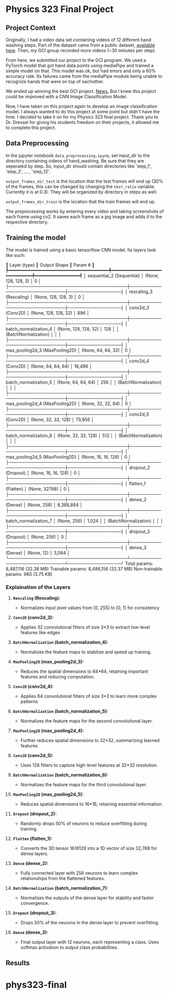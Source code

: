 # Physics 323 Final Project

## Project Context
Originally, I had a video data set containing videos of 12 different hand washing steps. Part of the dataset came from a public dataset, [available here](https://zenodo.org/records/4537209). Then, my GCI group recorded more videos (~30 minutes per step).    

From here, we submitted our project to the GCI program. We used a PyTorch model that got hand data points using mediaPipe and trained a simple model on that. This model was ok, but had errors and only a 60% accuracy rate. Its failures came from the mediaPipe module being unable to recognize hands that were on top of eachother.

We ended up winning the best GCI project. [News.](https://news.chapman.edu/2024/05/31/this-ai-hand-washing-coach-may-help-prevent-the-spread-of-deadly-viruses/) But I knew this project could be improved with a CNN Image Classification Model. 

Now, I have taken on this project again to develop an image classification model. I always wanted to do this project at some point but didn't have the time. I decided to take it on for my Physics 323 final project. Thank you to Dr. Dressel for giving his students freedom on their projects, it allowed me to complete this project.

## Data Preprocessing

In the jupyter notebook ``data_preprocessing.ipynb``, set input_dir to the directory containing videos of hand_washing. Be sure that they are seperated by step. So, input_dir should contain directories like 'step_1', 'step_2', ... , 'step_12'. 

``output_frames_dir_test`` is the location that the test frames will end up (30% of the frames, this can be changed by changing the ``test_ratio`` variable. Currently it is at 0.3). They will be organized by directory in steps as well.     

``output_frames_dir_train`` is the location that the train frames will end up. 

The preprocessing works by entering every video and taking screenshots of each frame using cv2. It saves each frame as a jpg image and adds it to the respective directory. 


## Training the model

The model is trained using a basic tensorflow CNN model. Its layers look like such: 

┃ Layer (type)                         ┃ Output Shape                ┃         Param # ┃
┡━━━━━━━━━━━━━━━━━━━━━━━━━━━━━━━━━━━━━━╇━━━━━━━━━━━━━━━━━━━━━━━━━━━━━╇━━━━━━━━━━━━━━━━━┩
│ sequential_2 (Sequential)            │ (None, 128, 128, 3)         │               0 │
├──────────────────────────────────────┼─────────────────────────────┼─────────────────┤
│ rescaling_3 (Rescaling)              │ (None, 128, 128, 3)         │               0 │
├──────────────────────────────────────┼─────────────────────────────┼─────────────────┤
│ conv2d_3 (Conv2D)                    │ (None, 128, 128, 32)        │             896 │
├──────────────────────────────────────┼─────────────────────────────┼─────────────────┤
│ batch_normalization_4                │ (None, 128, 128, 32)        │             128 │
│ (BatchNormalization)                 │                             │                 │
├──────────────────────────────────────┼─────────────────────────────┼─────────────────┤
│ max_pooling2d_3 (MaxPooling2D)       │ (None, 64, 64, 32)          │               0 │
├──────────────────────────────────────┼─────────────────────────────┼─────────────────┤
│ conv2d_4 (Conv2D)                    │ (None, 64, 64, 64)          │          18,496 │
├──────────────────────────────────────┼─────────────────────────────┼─────────────────┤
│ batch_normalization_5                │ (None, 64, 64, 64)          │             256 │
│ (BatchNormalization)                 │                             │                 │
├──────────────────────────────────────┼─────────────────────────────┼─────────────────┤
│ max_pooling2d_4 (MaxPooling2D)       │ (None, 32, 32, 64)          │               0 │
├──────────────────────────────────────┼─────────────────────────────┼─────────────────┤
│ conv2d_5 (Conv2D)                    │ (None, 32, 32, 128)         │          73,856 │
├──────────────────────────────────────┼─────────────────────────────┼─────────────────┤
│ batch_normalization_6                │ (None, 32, 32, 128)         │             512 │
│ (BatchNormalization)                 │                             │                 │
├──────────────────────────────────────┼─────────────────────────────┼─────────────────┤
│ max_pooling2d_5 (MaxPooling2D)       │ (None, 16, 16, 128)         │               0 │
├──────────────────────────────────────┼─────────────────────────────┼─────────────────┤
│ dropout_2 (Dropout)                  │ (None, 16, 16, 128)         │               0 │
├──────────────────────────────────────┼─────────────────────────────┼─────────────────┤
│ flatten_1 (Flatten)                  │ (None, 32768)               │               0 │
├──────────────────────────────────────┼─────────────────────────────┼─────────────────┤
│ dense_2 (Dense)                      │ (None, 256)                 │       8,388,864 │
├──────────────────────────────────────┼─────────────────────────────┼─────────────────┤
│ batch_normalization_7                │ (None, 256)                 │           1,024 │
│ (BatchNormalization)                 │                             │                 │
├──────────────────────────────────────┼─────────────────────────────┼─────────────────┤
│ dropout_3 (Dropout)                  │ (None, 256)                 │               0 │
├──────────────────────────────────────┼─────────────────────────────┼─────────────────┤
│ dense_3 (Dense)                      │ (None, 12)                  │           3,084 │
└──────────────────────────────────────┴─────────────────────────────┴─────────────────┘
 Total params: 8,487,116 (32.38 MB)
 Trainable params: 8,486,156 (32.37 MB)
 Non-trainable params: 960 (3.75 KB)

### Explaination of the Layers

1. **`Rescaling` (Rescaling):**
   - Normalizes input pixel values from [0, 255] to [0, 1] for consistency

2. **`Conv2D` (conv2d_3):**
   - Applies 32 convolutional filters of size 3*3 to extract low-level features like edges

3. **`BatchNormalization` (batch_normalization_4):**
   - Normalizes the feature maps to stabilize and speed up training.

4. **`MaxPooling2D` (max_pooling2d_3):**
   - Reduces the spatial dimensions to 64*64, retaining important features and reducing computation.

5. **`Conv2D` (conv2d_4):**
   - Applies 64 convolutional filters of size 3*3 to learn more complex patterns

6. **`BatchNormalization` (batch_normalization_5):**
   - Normalizes the feature maps for the second convolutional layer.

7. **`MaxPooling2D` (max_pooling2d_4):**
   - Further reduces spatial dimensions to 32*32, summarizing learned features

8. **`Conv2D` (conv2d_5):**
   - Uses 128 filters to capture high-level features at 32*32 resolution.

9. **`BatchNormalization` (batch_normalization_6):**
   - Normalizes the feature maps for the third convolutional layer.

10. **`MaxPooling2D` (max_pooling2d_5):**
    - Reduces spatial dimensions to 16*16, retaining essential information.

11. **`Dropout` (dropout_2):**
    - Randomly drops 50% of neurons to reduce overfitting during training.

12. **`Flatten` (flatten_1):**
    - Converts the 3D tensor 16*16*128 into a 1D vector of size 32,768 for dense layers.

13. **`Dense` (dense_2):**
    - Fully connected layer with 256 neurons to learn complex relationships from the flattened features.

14. **`BatchNormalization` (batch_normalization_7):**
    - Normalizes the outputs of the dense layer for stability and faster convergence.

15. **`Dropout` (dropout_3):**
    - Drops 50% of the neurons in the dense layer to prevent overfitting.

16. **`Dense` (dense_3):**
    - Final output layer with 12 neurons, each representing a class. Uses softmax activation to output class probabilities.

## Results



# phys323-final
